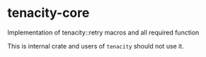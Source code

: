 # tenacity-core
Implementation of tenacity::retry macros and all required function

This is internal crate and users of `tenacity` should not use it.

